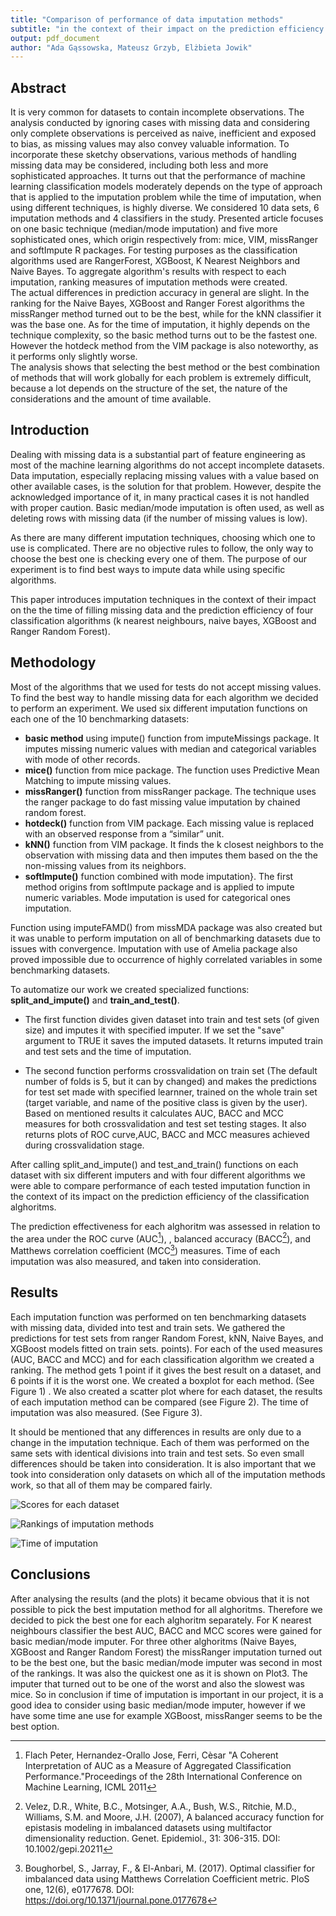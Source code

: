 ```yaml
---
title: "Comparison of performance of data imputation methods"
subtitle: "in the context of their impact on the prediction efficiency of classification algorithms"
output: pdf_document
author: "Ada Gąssowska, Mateusz Grzyb, Elżbieta Jowik"
---
```



## Abstract  

[comment]: # (Jeszcze jest stary abstrakt, ale to chyba na koniec ppr)

It is very common for datasets to contain incomplete observations. The analysis conducted by ignoring cases with missing data and considering only complete observations is perceived as naive, inefficient and exposed to bias, as missing values may also convey valuable information. To incorporate these sketchy observations, various methods of handling missing data may be considered, including both less and more sophisticated approaches.  It turns out that the performance of machine learning classification models moderately depends on the type of approach that is applied to the imputation problem while the time of imputation, when using different techniques, is highly diverse. We considered 10 data sets, 6 imputation methods and 4 classifiers in the study. Presented article focuses on one basic technique (median/mode imputation) and five more sophisticated ones, which origin respectively from: mice, VIM, missRanger and softImpute R packages. For testing purposes as the classification algorithms used are RangerForest, XGBoost, K Nearest Neighbors and Naive Bayes. To aggregate algorithm's results with respect to each imputation, ranking measures of imputation methods were created.   
The actual differences in prediction accuracy in general are slight. In the ranking for the Naive Bayes, XGBoost and Ranger Forest algorithms the missRanger method turned out to be the best, while for the kNN classifier it was the base one.  As for the time of imputation, it highly depends on the technique complexity, so the basic method turns out to be the fastest one. However the hotdeck method from the VIM package is also noteworthy, as it performs only slightly worse.    
The analysis shows that selecting the best method or the best combination of methods that will work globally for each problem is extremely difficult, because a lot depends on the structure of the set, the nature of the considerations and the amount of time available.

## Introduction

Dealing with missing data is a substantial part of feature engineering as most of the machine learning algorithms do not accept incomplete datasets. Data imputation, especially replacing missing values with a value based on other available cases, is the solution for that problem. However, despite the acknowledged importance of it, in many practical cases it is not handled with proper caution. Basic median/mode imputation is often used, as well as deleting rows with missing data (if the number of missing values is low). 


As there are many different imputation techniques, choosing which one to use is complicated. There are no objective rules to follow, the only way to choose the best one is checking every one of them. The purpose of our experiment is to find best ways to impute data while using specific algorithms.


This paper introduces imputation techniques in the context of their impact on the the time of filling missing data and the prediction efficiency of four classification algorithms (k nearest neighbours, naive bayes, XGBoost and Ranger Random Forest).

## Methodology

Most of the algorithms that we used for tests do not accept missing values. To find the best way to handle missing data for each algorithm we decided to perform an experiment. We used six different imputation functions on each one of the 10 benchmarking datasets:

[comment1]: # (Poprawić na końcową liczbę zbiorów!)


* **basic method** using impute() function from imputeMissings package. It imputes missing numeric values with median and categorical variables with mode of other records.
* **mice()** function from mice package. The function uses Predictive Mean Matching to impute missing values.
* **missRanger()** function from missRanger package. The technique uses the ranger package to do fast missing value imputation by chained random forest.
* **hotdeck()** function from VIM package. Each missing value is replaced with an observed response from a “similar” unit.
* **kNN()** function from VIM package. It finds the k closest neighbors to the observation with missing data and then imputes them based on the the non-missing values from its neighbors.
* **softImpute()** function combined with mode imputation}. The first method origins from softImpute package and is applied to impute numeric variables. Mode imputation is used for categorical ones imputation. 


Function using imputeFAMD() from missMDA package was also created but it was unable to perform imputation on all of benchmarking datasets due to issues with convergence. Imputation with use of Amelia package also proved impossible due to occurrence of highly correlated variables in some benchmarking datasets.


To automatize our work we created specialized functions: **split_and_impute()** and  **train_and_test()**. 

  
* The first function divides given dataset into train and test sets (of given size) and imputes it with specified imputer. If we set the "save" argument to TRUE it saves the imputed datasets. It returns imputed train and test sets and the time of imputation. 


  
  
* The second function performs crossvalidation on train set (The default number of folds is 5, but it can by changed) and makes the predictions for test set made with specified learnner, trained on the whole train set (target variable, and name of the positive class is given by the user). Based on mentioned results it calculates AUC, BACC and MCC measures for both crossvalidation and test set testing stages. It also returns plots of ROC curve,AUC, BACC and MCC measures achieved during crossvalidation stage. 




After calling split_and_impute() and test_and_train() functions on each dataset with six different imputers and with four different algorithms we were able to compare performance of each tested imputation function in the context of its impact on the prediction efficiency of the classification alghoritms.

The prediction effectiveness for each alghoritm  was assessed in relation to the area under the ROC curve (AUC[^1]), , balanced accuracy (BACC[^2]), and Matthews correlation coefficient (MCC[^3]) measures. Time of each imputation was also measured, and taken into consideration.



## Results

Each imputation function was performed on ten benchmarking datasets with missing data, divided into test and train sets. We gathered the predictions for test sets from ranger Random Forest, kNN, Naive Bayes, and XGBoost models fitted on train sets. points). For each of the used measures (AUC, BACC and MCC) and for each classification algorithm we created a ranking. The method gets 1 point if it gives the best result on a dataset, and 6 points if it is the worst one. We created a boxplot for each method. (See Figure 1) . We also created a scatter plot where for each dataset, the results of each imputation method can be compared (see Figure 2). The time of imputation was also measured. (See Figure 3).

It should be mentioned that any differences in results are only due to a change in the imputation technique. Each of them was performed on the same sets with identical divisions into train and test sets. So even small differences should be taken into consideration. It is also important that we took into consideration only datasets on which all of the imputation methods work, so that all of them may be compared fairly.



![Scores for each dataset](final_plots_revisited/measures_plot.png)

![Rankings of imputation methods](final_plots_revisited/rankings_plot.png)

![Time of imputation](final_plots_revisited/times_plot.png)



## Conclusions

After analysing the results (and the plots) it became obvious that it is not possible to pick the best imputation method for all alghoritms. Therefore we decided to pick the best one for each alghoritm separately. For K nearest neighbours classifier the best AUC, BACC and MCC scores were gained for basic median/mode imputer. For three other alghoritms (Naive Bayes, XGBoost and Ranger Random Forest) the missRanger imputation turned out to be the best one, but the basic median/mode imputer was second in most of the rankings. It was also the quickest one as it is shown on Plot3. 
The imputer that turned out to be one of the worst and also the slowest was mice. So in conclusion if time of imputation is important in our 
project, it is a good idea to consider using basic median/mode imputer, however if we have some time ane use for example XGBoost, missRanger seems to be the best option. 




[^1]: Flach Peter, Hernandez-Orallo Jose, Ferri, Cèsar "A Coherent Interpretation of AUC as a Measure of Aggregated Classification Performance."Proceedings of the 28th International Conference on Machine Learning, ICML 2011
[^2]: Velez, D.R., White, B.C., Motsinger, A.A., Bush, W.S., Ritchie, M.D., Williams, S.M. and Moore, J.H. (2007), A balanced accuracy function for epistasis modeling in imbalanced datasets using multifactor dimensionality reduction. Genet. Epidemiol., 31: 306-315. DOI: 10.1002/gepi.20211
[^3]:Boughorbel, S., Jarray, F., & El-Anbari, M. (2017). Optimal classifier for imbalanced data using Matthews Correlation Coefficient metric. PloS one, 12(6), e0177678. DOI: https://doi.org/10.1371/journal.pone.0177678




